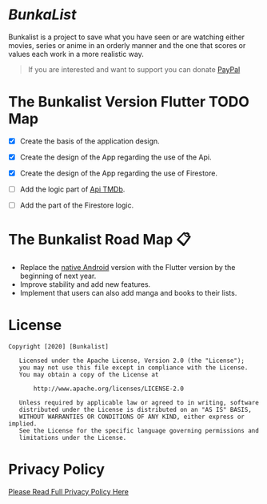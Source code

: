 # **_BunkaList_**
Bunkalist is a project to save what you have seen or are watching either movies, series or anime in an orderly manner and the one that scores or values each work in a more realistic way.

> If you are interested and want to support you can donate [PayPal](https://paypal.me/bunkalist?locale.x=es_ES)

# **The Bunkalist Version Flutter TODO Map**

- [x] Create the basis of the application design.

- [X] Create the design of the App regarding the use of the Api.

- [x] Create the design of the App regarding the use of Firestore.

- [ ] Add the logic part of [Api TMDb](https://www.themoviedb.org/documentation/api).

- [ ] Add the part of the Firestore logic.


# **The Bunkalist Road Map** :clipboard:
- Replace the [native Android](https://github.com/bunkalogic/BunkaList) version with the Flutter version by the beginning of next year. 
- Improve stability and add new features.
- Implement that users can also add manga and books to their lists.

# **License**
```
Copyright [2020] [Bunkalist]

   Licensed under the Apache License, Version 2.0 (the "License");
   you may not use this file except in compliance with the License.
   You may obtain a copy of the License at

       http://www.apache.org/licenses/LICENSE-2.0

   Unless required by applicable law or agreed to in writing, software
   distributed under the License is distributed on an "AS IS" BASIS,
   WITHOUT WARRANTIES OR CONDITIONS OF ANY KIND, either express or implied.
   See the License for the specific language governing permissions and
   limitations under the License.       
```
# **Privacy Policy**

[Please Read Full Privacy Policy Here](https://www.iubenda.com/privacy-policy/33068007)
